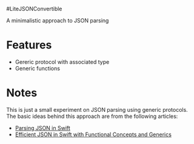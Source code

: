 #LiteJSONConvertible

A minimalistic approach to JSON parsing

# Features
- Gereric protocol with associated type
- Generic functions

# Notes
This is just a small experiment on JSON parsing using generic protocols. The basic ideas behind this approach are from the following articles:
- [Parsing JSON in Swift](http://chris.eidhof.nl/posts/json-parsing-in-swift.html)
- [Efficient JSON in Swift with Functional Concepts and Generics](https://robots.thoughtbot.com/efficient-json-in-swift-with-functional-concepts-and-generics)
